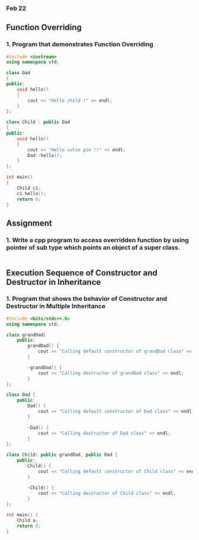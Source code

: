 ### Feb 22

## Function Overriding


### 1. Program that demonstrates Function Overriding
```cpp
#include <iostream>
using namespace std;

class Dad
{
public:
    void hello()
    {
        cout << "Hello child !" << endl;
    }
};

class Child : public Dad
{
public:
    void hello()
    {
        cout << "Hello cutie pie !!" << endl;
        Dad::hello();
    }
};

int main()
{
    Child c1;
    c1.hello();
    return 0;
}
```

## Assignment

### 1. Write a cpp program to access overridden function by using pointer of sub type which points an object of a super class.

```cpp

```


## Execution Sequence of Constructor and Destructor in Inheritance


### 1. Program that shows the behavior of Constructor and Destructor in Multiple Inheritance

```cpp
#include <bits/stdc++.h>
using namespace std;

class grandDad{
    public:
        grandDad() {
            cout << "Calling default constructor of grandDad class" << endl;
        }

        ~grandDad() {
            cout << "Calling destructor of grandDad class" << endl;
        }
};

class Dad {
    public:
        Dad() {
            cout << "Calling default constructor of Dad class" << endl;
        }

        ~Dad() {
            cout << "Calling destructor of Dad class" << endl;
        }
};

class Child: public grandDad, public Dad {
    public:
        Child() {
            cout << "Calling default constructor of Child class" << endl;
        }

        ~Child() {
            cout << "Calling destructor of Child class" << endl;
        }
};

int main() {
    Child a;
    return 0;
}
```

